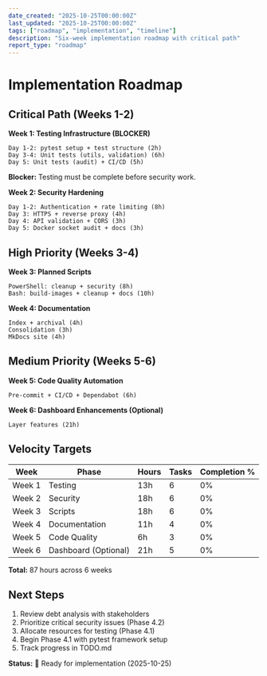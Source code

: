 ```yaml
---
date_created: "2025-10-25T00:00:00Z"
last_updated: "2025-10-25T00:00:00Z"
tags: ["roadmap", "implementation", "timeline"]
description: "Six-week implementation roadmap with critical path"
report_type: "roadmap"
---
```

# Implementation Roadmap

## Critical Path (Weeks 1-2)

**Week 1: Testing Infrastructure (BLOCKER)**
```
Day 1-2: pytest setup + test structure (2h)
Day 3-4: Unit tests (utils, validation) (6h)
Day 5: Unit tests (audit) + CI/CD (5h)
```

**Blocker:** Testing must be complete before security work.

**Week 2: Security Hardening**
```
Day 1-2: Authentication + rate limiting (8h)
Day 3: HTTPS + reverse proxy (4h)
Day 4: API validation + CORS (3h)
Day 5: Docker socket audit + docs (3h)
```

## High Priority (Weeks 3-4)

**Week 3: Planned Scripts**
```
PowerShell: cleanup + security (8h)
Bash: build-images + cleanup + docs (10h)
```

**Week 4: Documentation**
```
Index + archival (4h)
Consolidation (3h)
MkDocs site (4h)
```

## Medium Priority (Weeks 5-6)

**Week 5: Code Quality Automation**
```
Pre-commit + CI/CD + Dependabot (6h)
```

**Week 6: Dashboard Enhancements (Optional)**
```
Layer features (21h)
```

## Velocity Targets

| Week   | Phase                | Hours | Tasks | Completion % |
|--------|----------------------|-------|-------|--------------|
| Week 1 | Testing              | 13h   | 6     | 0%           |
| Week 2 | Security             | 18h   | 6     | 0%           |
| Week 3 | Scripts              | 18h   | 6     | 0%           |
| Week 4 | Documentation        | 11h   | 4     | 0%           |
| Week 5 | Code Quality         | 6h    | 3     | 0%           |
| Week 6 | Dashboard (Optional) | 21h   | 5     | 0%           |

**Total:** 87 hours across 6 weeks

## Next Steps

1. Review debt analysis with stakeholders
2. Prioritize critical security issues (Phase 4.2)
3. Allocate resources for testing (Phase 4.1)
4. Begin Phase 4.1 with pytest framework setup
5. Track progress in TODO.md

**Status:** 🚀 Ready for implementation (2025-10-25)
